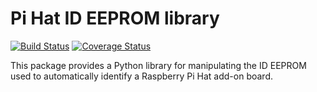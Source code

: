 Pi Hat ID EEPROM library
========================

[![Build Status](https://travis-ci.com/unipartdigital/pihat.svg?branch=master)](https://travis-ci.com/unipartdigital/pihat)
[![Coverage Status](https://coveralls.io/repos/github/unipartdigital/pihat/badge.svg?branch=master)](https://coveralls.io/github/unipartdigital/pihat?branch=master)

This package provides a Python library for manipulating the ID EEPROM
used to automatically identify a Raspberry Pi Hat add-on board.
